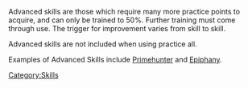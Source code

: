 Advanced skills are those which require many more practice points to
acquire, and can only be trained to 50%. Further training must come
through use. The trigger for improvement varies from skill to skill.

Advanced skills are not included when using practice all.

Examples of Advanced Skills include
[Primehunter](Ripper_Hunting_Skills.md "wikilink") and
[Epiphany](Advanced_Bladedancer_Skills.md "wikilink").

[Category:Skills](Category:Skills "wikilink")
